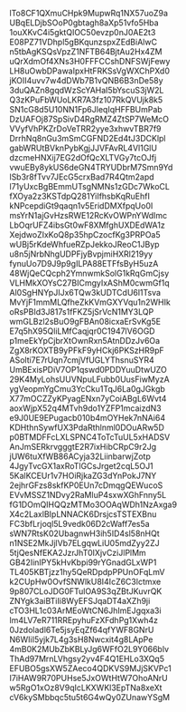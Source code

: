 lTo8CF1QXmuCHpk9MupwRq1NX57uoZ9a
UBqELDjbSOoP0gbtagh8aXp51vfo5Hba
1ouXKvC4i5gktQIOC50evzp0nJ0AE2t3
E08PZ71VDhpl5gBKqunzspxZEdBiAlwC
n5tbAgKSQsVpzZ1NFTB64BjtAu2Hx4ZM
uQrXdmOf4XNs3H0FFFCCshDNFSWjFewy
LH8uOwbDPawaIpxHtFRKSsVgWXChPXd0
jKOII4uvv7w4dDWb7B1vQNB6B3nDe58y
3duQAZn8gqdWzScYAHaI5bYscuS3jW2L
Q3zKPuFbWUoLKR7A3fz107RkQVUjk8k5
SN1cG8d5U10NN1Fp6JleqIqHFFBUmPab
DzUAFOj87SpSivD4RgRMZ4ZtSP7WeMcO
VVyfVhPKZrDoVeTRR2yye3xhwvTBR7f9
DrrhNq8nGu3mSmCGFND2Ed4tJ3DCKlpl
gabWRUtBVknPybKgjJJVFAvRL4Vl1GlU
dzcmeHNXij7EG2dOfQcXLTVGy7tcOJfj
vwuEBy8ykUS6deGN4TRYUDbrM7Smn9Yd
lSb3r8fTvv7JEcG5crxBad7R4Qtm2apd
l71yUxcBgBEmmUTsgNMNs1zGDc7WkoCL
fXOya2z3KSTdpQ281YiIfhsbKqRuEhfI
kNPcepdiGt9qaqn1v5EridDMXfpqUo0I
msYrN1ajGvHzsRWE12RcKvOWPnYWdImc
LbOqrUFZ4ibsGt0wF8XMfghUXDEdWA1z
XejdwoZIxKoQ8p35hpCzocfKg3PRPOa5
wUBj5rKdeWhfueRZpJekkoJReoC1JByp
u8n5jNrbNhgUDPFjyBvpjmiHXRl219yy
fynuUo7D9J9p9gILPA88ETFfsByH5uzA
48WjQeCQcph2YmnwmkSolG1kRqGmCjsy
VLHMkXOYsC27BICmgyIxAShM0cwmGf1q
Al0SgHNYpJIJx6TQw3kUDTCdU6l1Tsva
MvYjF1mmMLQfheZkKVmGXYVqu1n2WHIk
oRsPBId3J817s1fFKZ5jSrVcN1MY3LQP
wmGLBzl2sBuO9gFBAn08icxaErSvKg5E
E7q5hX95QliLMfCaqjqr0C1947lV6OGD
p1meEkYpCjbrXtOwnRxn5AtnDDzJv6Oa
ZgX8rKOXTB9yPFkF9yHCkj6PKSzHR9pF
ASolti7E7rUqn7cmjVfUGLYThsnuSYR4
UmBExisPDiV7OP1qswd0PDDYuuDtwUZO
29K4MyLohsUUVNpuLFubb0UusFiwMyzA
ygVeopmYgCmu3YcCku1TqJ6La0gJGkgb
X77mOCZZyKPyagENxn7yCoiABgL6Wvt4
aoxWjpX52q4MTvh9do1YZFP1mcaizdN3
e9J0UE9EPugacb010b4mOYHek7nNAi64
KDHthnSywfUX3PdaRthlnml0DOuARw5D
p0BTMDFFcLXLSPNC4ToTcTuUL5xHADSV
AnJmSERkrvgggtE2R7ixHibCRpC9r2Jg
jUW6tuXfWB86ACyja32LiinbarwjZotp
4JgyTvcGX1axRoTlGCsJrget2cqL5OJ1
5KalKCEUr1v7HOiRjkaZG3dYnPokJ7NY
2ejhrGFzs8skfKP0EUn7cDmqgQEWucoS
EVvMSSZ1NDvy2RaMluP4sxwXGhFnny5L
fG1DOmQIHQQzMTMo3OOAqWDh1NzAxga9
X4c2LaxlBIpLNNACK6DrsjcsTSTEXBnu
FC3bfLrjoql5L9vedk06D2cWaff7es5a
sWN7RtsK02UbagnwH3ih5ID4sl58nHQt
n1NSE2MkJjlVb7ELgqwLiU05mdZyy2ZJ
5tjQesNfEKA2JzrJhT0IXjvCziJlPlMm
GB42IinIPY5kHvKbpi99rYGnadGLxWP1
TL405KBTjzz1hy5QeRDpdpPPUnOFqLmV
k2CUpHw0OvfSNWlkU8I4IcZ6C3lctmxe
9p807CLoJDG0FTulOA9S3qZBtJKuvrQK
ZNYgk3aiBTiIi8WyEFSJqaDT4aXZh9ji
cTO3HL1c03ArMEoWtCN6JhImEJgqxa3i
lm4LV7eR711RREpyhuFzXFdhPg1Xwh4z
0Jzdoladl6Te5jsyEqZf64qfYWF8GNrU
N6WIiI5yjk7L4g3sH8Nwcxit4g8LApPe
4mB0K2MUbZbKBLyJg6WFfO2L9Y066blv
ThAd97MrnLVhgsy2yv4F4Q1EHLo3XQq5
EFUBO5gsXW5ZAeco4QDKVS9MJjSKVPc1
I7iHAW9R70PUHse5JxOWtHtW7OhoANrU
w5RgO1xOz8V9qIcLKXWKl3EpTNa8xeXt
cV6kySMbbqc5tu5t6G4wQy0ZUnawYSgM
